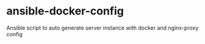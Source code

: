 # ansible-docker-config
Ansible script to auto generate server instance with docker and nginx-proxy config
